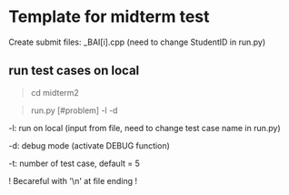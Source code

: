 # Template for midterm test

Create submit files: <StudentID>_BAI[i].cpp (need to change StudentID in run.py)

## run test cases on local

> cd midterm2

> run.py [#problem] -l -d

-l: run on local (input from file, need to change test case name in run.py)

-d: debug mode (activate DEBUG function)

-t: number of test case, default = 5

! Becareful with '\n' at file ending !
